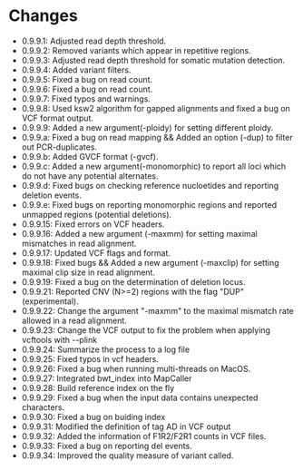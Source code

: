 # Changes
- 0.9.9.1: Adjusted read depth threshold.
- 0.9.9.2: Removed variants which appear in repetitive regions.
- 0.9.9.3: Adjusted read depth threshold for somatic mutation detection.
- 0.9.9.4: Added variant filters.
- 0.9.9.5: Fixed a bug on read count.
- 0.9.9.6: Fixed a bug on read count.
- 0.9.9.7: Fixed typos and warnings.
- 0.9.9.8: Used ksw2 algorithm for gapped alignments and fixed a bug on VCF format output.
- 0.9.9.9: Added a new argument(-ploidy) for setting different ploidy.
- 0.9.9.a: Fixed a bug on read mapping && Added an option (-dup) to filter out PCR-duplicates.
- 0.9.9.b: Added GVCF format (-gvcf).
- 0.9.9.c: Added a new argument(-monomorphic) to report all loci which do not have any potential alternates.
- 0.9.9.d: Fixed bugs on checking reference nucloetides and reporting deletion events.
- 0.9.9.e: Fixed bugs on reporting monomorphic regions and reported unmapped regions (potential deletions).
- 0.9.9.15: Fixed errors on VCF headers.
- 0.9.9.16: Added a new argument (-maxmm) for setting maximal mismatches in read alignment.
- 0.9.9.17: Updated VCF flags and format.
- 0.9.9.18: Fixed bugs && Added a new argument (-maxclip) for setting maximal clip size in read alignment.
- 0.9.9.19: Fixed a bug on the determination of deletion locus.
- 0.9.9.21: Reported CNV (N>=2) regions with the flag "DUP" (experimental).
- 0.9.9.22: Change the argument "-maxmm" to the maximal mismatch rate allowed in a read alignment.
- 0.9.9.23: Change the VCF output to fix the problem when applying vcftools with --plink
- 0.9.9.24: Summarize the process to a log file
- 0.9.9.25: Fixed typos in vcf headers.
- 0.9.9.26: Fixed a bug when running multi-threads on MacOS.
- 0.9.9.27: Integrated bwt_index into MapCaller
- 0.9.9.28: Build reference index on the fly
- 0.9.9.29: Fixed a bug when the input data contains unexpected characters.
- 0.9.9.30: Fixed a bug on buiding index
- 0.9.9.31: Modified the definition of tag AD in VCF output
- 0.9.9.32: Added the information of F1R2/F2R1 counts in VCF files.
- 0.9.9.33: Fixed a bug on reporting del events.
- 0.9.9.34: Improved the quality measure of variant called.
